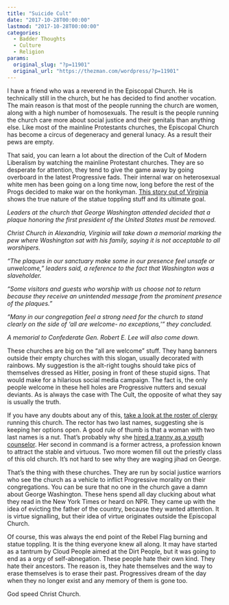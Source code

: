 ```yaml
---
title: "Suicide Cult"
date: "2017-10-28T00:00:00"
lastmod: "2017-10-28T00:00:00"
categories:
  - Badder Thoughts
  - Culture
  - Religion
params:
  original_slug: "?p=11901"
  original_url: "https://thezman.com/wordpress/?p=11901"
---
```


I have a friend who was a reverend in the Episcopal Church. He is
technically still in the church, but he has decided to find another
vocation. The main reason is that most of the people running the church
are women, along with a high number of homosexuals. The result is the
people running the church care more about social justice and their
genitals than anything else. Like most of the mainline Protestants
churches, the Episcopal Church has become a circus of degeneracy and
general lunacy. As a result their pews are empty.

That said, you can learn a lot about the direction of the Cult of Modern
Liberalism by watching the mainline Protestant churches. They are so
desperate for attention, they tend to give the game away by going
overboard in the latest Progressive fads. Their internal war on
heterosexual white men has been going on a long time now, long before
the rest of the Progs decided to make war on the honkyman. <a
href="http://insider.foxnews.com/2017/10/28/george-washington-church-plaque-honoring-first-president-must-come-down"
rel="noopener" target="_blank">This story out of Virginia</a> shows the
true nature of the statue toppling stuff and its ultimate goal.

*Leaders at the church that George Washington attended decided that a
plaque honoring the first president of the United States must be
removed.*

*Christ Church in Alexandria, Virginia will take down a memorial marking
the pew where Washington sat with his family, saying it is not
acceptable to all worshipers.*

*“The plaques in our sanctuary make some in our presence feel unsafe or
unwelcome,” leaders said, a reference to the fact that Washington was a
slaveholder.*

*“Some visitors and guests who worship with us choose not to return
because they receive an unintended message from the prominent presence
of the plaques.”*

*“Many in our congregation feel a strong need for the church to stand
clearly on the side of ‘all are welcome- no exceptions,'” they
concluded.*

*A memorial to Confederate Gen. Robert E. Lee will also come down.*

These churches are big on the “all are welcome” stuff. They hang banners
outside their empty churches with this slogan, usually decorated with
rainbows. My suggestion is the alt-right toughs should take pics of
themselves dressed as Hitler, posing in front of these stupid signs.
That would make for a hilarious social media campaign. The fact is, the
only people welcome in these hell holes are Progressive nutters and
sexual deviants. As is always the case with The Cult, the opposite of
what they say is usually the truth.

If you have any doubts about any of this,
<a href="http://www.historicchristchurch.org/about-us/clergy/"
rel="noopener" target="_blank">take a look at the roster of clergy</a>
running this church. The rector has two last names, suggesting she is
keeping her options open. A good rule of thumb is that a woman with two
last names is a nut. That’s probably why she
<a href="http://www.historicchristchurch.org/about-us/clergy/"
rel="noopener" target="_blank">hired a tranny as a youth counselor</a>.
Her second in command is a former actress, a profession known to attract
the stable and virtuous. Two more women fill out the priestly class of
this old church. It’s not hard to see why they are waging jihad on
George.

That’s the thing with these churches. They are run by social justice
warriors who see the church as a vehicle to inflict Progressive morality
on their congregations. You can be sure that no one in the church gave a
damn about George Washington. These hens spend all day clucking about
what they read in the New York Times or heard on NPR. They came up with
the idea of evicting the father of the country, because they wanted
attention. It is virtue signalling, but their idea of virtue originates
outside the Episcopal Church.

Of course, this was always the end point of the Rebel Flag burning and
statue toppling. It is the thing everyone knew all along. It may have
started as a tantrum by Cloud People aimed at the Dirt People, but it
was going to end as a orgy of self-abnegation. These people hate their
own kind. They hate their ancestors. The reason is, they hate themselves
and the way to erase themselves is to erase their past. Progressives
dream of the day when they no longer exist and any memory of them is
gone too.

God speed Christ Church.
